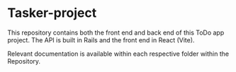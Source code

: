 # Tasker-project

This repository contains both the front end and back end of this ToDo app project.
The API is built in Rails and the front end in React (Vite).

Relevant documentation is available within each respective folder within the Repository.
